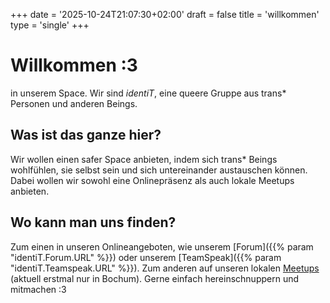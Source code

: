 +++
date = '2025-10-24T21:07:30+02:00'
draft = false
title = 'willkommen'
type = 'single'
+++

# Willkommen :3
in unserem Space. Wir sind _identiT_, eine queere Gruppe aus trans\* Personen und anderen Beings.

## Was ist das ganze hier?
Wir wollen einen safer Space anbieten, indem sich trans\* Beings wohlfühlen, sie selbst sein und sich untereinander austauschen können.
Dabei wollen wir sowohl eine Onlinepräsenz als auch lokale Meetups anbieten.

## Wo kann man uns finden?
Zum einen in unseren Onlineangeboten, wie unserem [Forum]({{% param "identiT.Forum.URL" %}}) oder unserem [TeamSpeak]({{% param "identiT.Teamspeak.URL" %}}).
Zum anderen auf unseren lokalen [Meetups]() (aktuell erstmal nur in Bochum).
Gerne einfach hereinschnuppern und mitmachen :3
